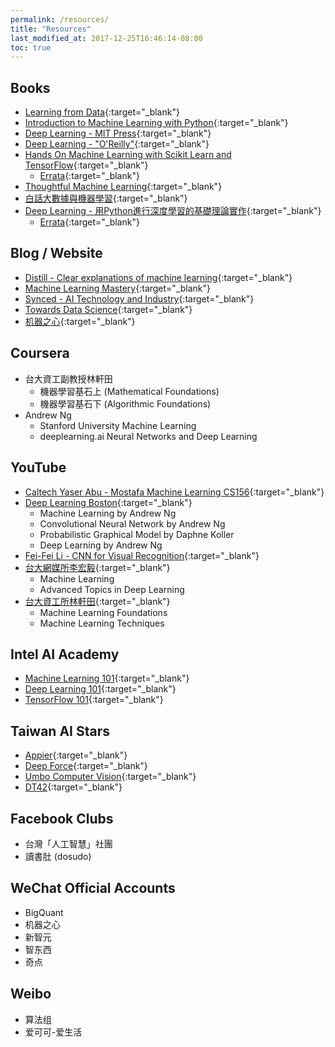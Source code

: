 ```yaml
---
permalink: /resources/
title: "Resources"
last_modified_at: 2017-12-25T16:46:14-08:00
toc: true
---
```


## Books

* [Learning from Data](https://www.amazon.com/Learning-Data-Yaser-S-Abu-Mostafa-ebook/dp/B0759M2D9H/ref=sr_1_1?ie=UTF8&qid=1514272795&sr=8-1&keywords=learning+from+data+yaser){:target="_blank"}
* [Introduction to Machine Learning with Python](https://www.amazon.com/Introduction-Machine-Learning-Python-Scientists/dp/1449369413/ref=sr_1_1?s=books&ie=UTF8&qid=1514190854&sr=1-1&keywords=Introduction+to+Machine+Learning+with+Python){:target="_blank"}
* [Deep Learning - MIT Press](http://www.deeplearningbook.org/){:target="_blank"}
* [Deep Learning - "O'Reilly"](https://www.amazon.com/Deep-Learning-Practitioners-Josh-Patterson/dp/1491914254/ref=sr_1_1?s=books&ie=UTF8&qid=1514190702&sr=1-1&keywords=deep+learning+A+Practitioner+Approach){:target="_blank"}
* [Hands On Machine Learning with Scikit Learn and TensorFlow](https://www.amazon.com/Hands-Machine-Learning-Scikit-Learn-TensorFlow/dp/1491962291/ref=sr_1_2?s=books&ie=UTF8&qid=1514190749&sr=1-2&keywords=Hands+On+Machine+Learning+with+Scikit){:target="_blank"}
	* [Errata](http://www.oreilly.com/catalog/errata.csp?isbn=9781491962299){:target="_blank"}
* [Thoughtful Machine Learning](https://www.amazon.com/Thoughtful-Machine-Learning-Test-Driven-Approach/dp/1449374069/ref=sr_1_1?s=books&ie=UTF8&qid=1514190783&sr=1-1&keywords=Thoughtful+Machine+Learning){:target="_blank"}
* [白話大數據與機器學習](http://www.books.com.tw/products/0010755657){:target="_blank"}
* [Deep Learning - 用Python進行深度學習的基礎理論實作](https://github.com/oreilly-japan/deep-learning-from-scratch){:target="_blank"}
	* [Errata](https://github.com/oreilly-japan/deep-learning-from-scratch/wiki/errata){:target="_blank"}

## Blog / Website

* [Distill - Clear explanations of machine learning](https://distill.pub/){:target="_blank"} 
* [Machine Learning Mastery](https://machinelearningmastery.com/blog/){:target="_blank"}
* [Synced - AI Technology and Industry](https://syncedreview.com/){:target="_blank"}
* [Towards Data Science](https://towardsdatascience.com/){:target="_blank"}
* [机器之心](https://www.jiqizhixin.com/){:target="_blank"}

## Coursera

* 台大資工副教授林軒田 
	* 機器學習基石上 (Mathematical Foundations)
	* 機器學習基石下 (Algorithmic Foundations)
* Andrew Ng
	* Stanford University Machine Learning 
	* deeplearning.ai Neural Networks and Deep Learning

## YouTube

* [Caltech Yaser Abu - Mostafa Machine Learning CS156](https://youtu.be/mbyG85GZ0PI){:target="_blank"}
* [Deep Learning Boston](https://goo.gl/XX66Wi){:target="_blank"}
	* Machine Learning by Andrew Ng
	* Convolutional Neural Network by Andrew Ng
	* Probabilistic Graphical Model by Daphne Koller
	* Deep Learning by Andrew Ng
* [Fei-Fei Li - CNN for Visual Recognition](https://www.youtube.com/playlist?list=PL3FW7Lu3i5JvHM8ljYj-zLfQRF3EO8sYv){:target="_blank"}
* [台大網媒所李宏毅](https://goo.gl/RoZm3N){:target="_blank"}
	* Machine Learning
	* Advanced Topics in Deep Learning
* [台大資工所林軒田](https://goo.gl/YWWbzc){:target="_blank"}
	* Machine Learning Foundations
	* Machine Learning Techniques

## Intel AI Academy

* [Machine Learning 101](https://software.intel.com/en-us/ai-academy/students/kits/machine-learning-101){:target="_blank"}
* [Deep Learning 101](https://software.intel.com/en-us/ai-academy/students/kits/deep-learning-101){:target="_blank"}
* [TensorFlow 101](https://software.intel.com/en-us/ai-academy/students/kits/tensor-flow-101/week1){:target="_blank"} 

## Taiwan AI Stars

* [Appier](http://www.appier.com){:target="_blank"}
* [Deep Force](http://www.deepforce.com){:target="_blank"}
* [Umbo Computer Vision](http://www.umbocv.ai){:target="_blank"}
* [DT42](http://www.dt42.io){:target="_blank"}

## Facebook Clubs

* 台灣「人工智慧」社團
* 讀書肚 (dosudo)

## WeChat Official Accounts

* BigQuant
* 机器之心
* 新智元
* 智东西
* 奇点

## Weibo

* 算法组
* 爱可可-爱生活

